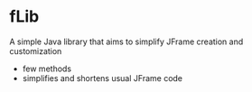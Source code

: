 # fLib
A simple Java library that aims to simplify JFrame creation and customization
- few methods
- simplifies and shortens usual JFrame code
